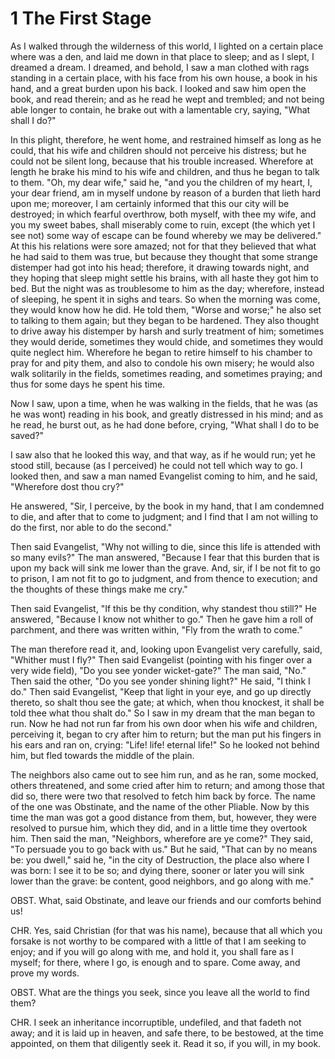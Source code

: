 # 1 The First Stage

As I walked through the wilderness of this world, I lighted on a certain place where was a den, and laid me down in that place to sleep; and as I slept, I dreamed a dream. I dreamed, and behold, I saw a man clothed with rags standing in a certain place, with his face from his own house, a book in his hand, and a great burden upon his back. I looked and saw him open the book, and read therein; and as he read he wept and trembled; and not being able longer to contain, he brake out with a lamentable cry, saying, "What shall I do?"

In this plight, therefore, he went home, and restrained himself as long as he could, that his wife and children should not perceive his distress; but he could not be silent long, because that his trouble increased. Wherefore at length he brake his mind to his wife and children, and thus he began to talk to them. "Oh, my dear wife," said he, "and you the children of my heart, I, your dear friend, am in myself undone by reason of a burden that lieth hard upon me; moreover, I am certainly informed that this our city will be destroyed; in which fearful overthrow, both myself, with thee my wife, and you my sweet babes, shall miserably come to ruin, except (the which yet I see not) some way of escape can be found whereby we may be delivered." At this his relations were sore amazed; not for that they believed that what he had said to them was true, but because they thought that some strange distemper had got into his head; therefore, it drawing towards night, and they hoping that sleep might settle his brains, with all haste they got him to bed. But the night was as troublesome to him as the day; wherefore, instead of sleeping, he spent it in sighs and tears. So when the morning was come, they would know how he did. He told them, "Worse and worse;" he also set to talking to them again; but they began to be hardened. They also thought to drive away his distemper by harsh and surly treatment of him; sometimes they would deride, sometimes they would chide, and sometimes they would quite neglect him. Wherefore he began to retire himself to his chamber to pray for and pity them, and also to condole his own misery; he would also walk solitarily in the fields, sometimes reading, and sometimes praying; and thus for some days he spent his time.

Now I saw, upon a time, when he was walking in the fields, that he was (as he was wont) reading in his book, and greatly distressed in his mind; and as he read, he burst out, as he had done before, crying, "What shall I do to be saved?"

I saw also that he looked this way, and that way, as if he would run; yet he stood still, because (as I perceived) he could not tell which way to go. I looked then, and saw a man named Evangelist coming to him, and he said, "Wherefore dost thou cry?"

He answered, "Sir, I perceive, by the book in my hand, that I am condemned to die, and after that to come to judgment; and I find that I am not willing to do the first, nor able to do the second."

Then said Evangelist, "Why not willing to die, since this life is attended with so many evils?" The man answered, "Because I fear that this burden that is upon my back will sink me lower than the grave. And, sir, if I be not fit to go to prison, I am not fit to go to judgment, and from thence to execution; and the thoughts of these things make me cry."

Then said Evangelist, "If this be thy condition, why standest thou still?" He answered, "Because I know not whither to go." Then he gave him a roll of parchment, and there was written within, "Fly from the wrath to come."

The man therefore read it, and, looking upon Evangelist very carefully, said, "Whither must I fly?" Then said Evangelist (pointing with his finger over a very wide field), "Do you see yonder wicket-gate?" The man said, "No." Then said the other, "Do you see yonder shining light?" He said, "I think I do." Then said Evangelist, "Keep that light in your eye, and go up directly thereto, so shalt thou see the gate; at which, when thou knockest, it shall be told thee what thou shalt do." So I saw in my dream that the man began to run. Now he had not run far from his own door when his wife and children, perceiving it, began to cry after him to return; but the man put his fingers in his ears and ran on, crying: "Life! life! eternal life!" So he looked not behind him, but fled towards the middle of the plain.

The neighbors also came out to see him run, and as he ran, some mocked, others threatened, and some cried after him to return; and among those that did so, there were two that resolved to fetch him back by force. The name of the one was Obstinate, and the name of the other Pliable. Now by this time the man was got a good distance from them, but, however, they were resolved to pursue him, which they did, and in a little time they overtook him. Then said the man, "Neighbors, wherefore are ye come?" They said, "To persuade you to go back with us." But he said, "That can by no means be: you dwell," said he, "in the city of Destruction, the place also where I was born: I see it to be so; and dying there, sooner or later you will sink lower than the grave: be content, good neighbors, and go along with me."

OBST. What, said Obstinate, and leave our friends and our comforts behind us!

CHR. Yes, said Christian (for that was his name), because that all which you forsake is not worthy to be compared with a little of that I am seeking to enjoy; and if you will go along with me, and hold it, you shall fare as I myself; for there, where I go, is enough and to spare. Come away, and prove my words.

OBST. What are the things you seek, since you leave all the world to find them?

CHR. I seek an inheritance incorruptible, undefiled, and that fadeth not away; and it is laid up in heaven, and safe there, to be bestowed, at the time appointed, on them that diligently seek it. Read it so, if you will, in my book.